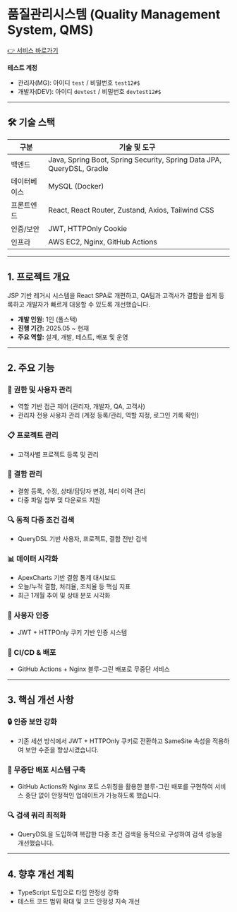 # 품질관리시스템 (Quality Management System, QMS)

[👉 서비스 바로가기](https://qms.jaemin.app)

**테스트 계정**

* 관리자(MG): 아이디 `test` / 비밀번호 `test12#$`
* 개발자(DEV): 아이디 `devtest` / 비밀번호 `devtest12#$`

---

## 🛠️ 기술 스택

| 구분     | 기술 및 도구                                                               |
| ------ | --------------------------------------------------------------------- |
| 백엔드    | Java, Spring Boot, Spring Security, Spring Data JPA, QueryDSL, Gradle |
| 데이터베이스 | MySQL (Docker)                                                        |
| 프론트엔드  | React, React Router, Zustand, Axios, Tailwind CSS                     |
| 인증/보안  | JWT, HTTPOnly Cookie                                                  |
| 인프라    | AWS EC2, Nginx, GitHub Actions                                        |

---

## 1. 프로젝트 개요

JSP 기반 레거시 시스템을 React SPA로 개편하고, QA팀과 고객사가 결함을 쉽게 등록하고 개발자가 빠르게 대응할 수 있도록 개선했습니다.

* **개발 인원:** 1인 (풀스택)
* **진행 기간:** 2025.05 ~ 현재 
* **주요 역할:** 설계, 개발, 테스트, 배포 및 운영

---

## 2. 주요 기능

### 🔐 권한 및 사용자 관리

* 역할 기반 접근 제어 (관리자, 개발자, QA, 고객사)
* 관리자 전용 사용자 관리  (계정 등록/관리, 역할 지정, 로그인 기록 확인)

### 📋 프로젝트 관리

* 고객사별 프로젝트 등록 및 관리

### 🐛 결함 관리

* 결함 등록, 수정, 상태/담당자 변경, 처리 이력 관리
* 다중 파일 첨부 및 다운로드 지원

### 🔍 동적 다중 조건 검색

* QueryDSL 기반 사용자, 프로젝트, 결함 전반 검색 

### 📊 데이터 시각화

* ApexCharts 기반 결함 통계 대시보드
* 오늘/누적 결함, 처리율, 조치율 등 핵심 지표
* 최근 1개월 추이 및 상태 분포 시각화


### 🔐 사용자 인증

* JWT + HTTPOnly 쿠키 기반 인증 시스템

### 🚀 CI/CD & 배포

* GitHub Actions + Nginx 블루-그린 배포로 무중단 서비스 

---

## 3. 핵심 개선 사항

### 🔒 인증 보안 강화

* 기존 세션 방식에서 JWT + HTTPOnly 쿠키로 전환하고 SameSite 속성을 적용하여 보안 수준을 향상시켰습니다.

### 🚀 무중단 배포 시스템 구축

* GitHub Actions와 Nginx 포트 스위칭을 활용한 블루-그린 배포를 구현하여 서비스 중단 없이 안정적인 업데이트가 가능하도록 했습니다.

### 🔍 검색 쿼리 최적화

* QueryDSL을 도입하여 복잡한 다중 조건 검색을 동적으로 구성하여 검색 성능을 개선했습니다.

---

## 4. 향후 개선 계획

* TypeScript 도입으로 타입 안정성 강화
* 테스트 코드 범위 확대 및 코드 안정성 지속 개선